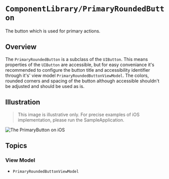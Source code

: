# ``ComponentLibrary/PrimaryRoundedButton``

The button which is used for primary actions.

## Overview

The `PrimaryRoundedButton` is a subclass of the `UIButton`. This means properties of the `UIButton` are accessible, but for easy conveniance it's recommended to configure the button title and accessibility identifier through it's' view model ``PrimaryRoundedButtonViewModel``. The colors, rounded corners and spacing of the button although accessible shouldn't be adjusted and should be used as is.

## Illustration

> This image is illustrative only. For precise examples of iOS implementation, please run the SampleApplication.

![The PrimaryButton on iOS](PrimaryButton)

## Topics

### View Model

- ``PrimaryRoundedButtonViewModel``
